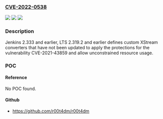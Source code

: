 ### [CVE-2022-0538](https://cve.mitre.org/cgi-bin/cvename.cgi?name=CVE-2022-0538)
![](https://img.shields.io/static/v1?label=Product&message=Jenkins&color=blue)
![](https://img.shields.io/static/v1?label=Version&message=%3C%3D%202.333%20&color=brighgreen)
![](https://img.shields.io/static/v1?label=Vulnerability&message=CWE-693%3A%20Protection%20Mechanism%20Failure&color=brighgreen)

### Description

Jenkins 2.333 and earlier, LTS 2.319.2 and earlier defines custom XStream converters that have not been updated to apply the protections for the vulnerability CVE-2021-43859 and allow unconstrained resource usage.

### POC

#### Reference
No POC found.

#### Github
- https://github.com/r00t4dm/r00t4dm

